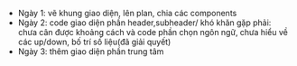 - Ngày 1: vẽ khung giao diện, lên plan, chia các components
- Ngày 2: code giao diện phần header,subheader/ khó khăn gặp phải: chưa cân được khoảng cách và code phần chọn ngôn ngữ, chưa hiểu về các up/down, bố trí số liệu(đã giải quyết)
- Ngày 3: thêm giao diện phần trung tâm
